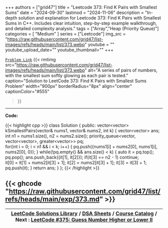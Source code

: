 
+++
authors = ["grid47"]
title = "Leetcode 373: Find K Pairs with Smallest Sums"
date = "2024-09-30"
lastmod = "2024-11-06"
description = "In-depth solution and explanation for Leetcode 373: Find K Pairs with Smallest Sums in C++. Includes clear intuition, step-by-step example walkthrough, and detailed complexity analysis."
tags = ["Array","Heap (Priority Queue)"]
categories = [
    "Medium"
]
series = ["Leetcode"]
img_src = "https://raw.githubusercontent.com/grid47/list-images/refs/heads/main/list/373.webp"
youtube = ""
youtube_upload_date=""
youtube_thumbnail=""
+++



[`Problem Link`](https://leetcode.com/problems/find-k-pairs-with-smallest-sums/description/)
{{< rmtimg 
    src="https://raw.githubusercontent.com/grid47/list-images/refs/heads/main/list/373.webp" 
    alt="A series of pairs of numbers, with the smallest sum softly glowing as each pair is tested."
    caption="Solution to LeetCode 373: Find K Pairs with Smallest Sums Problem"
    width="900px"
    borderRadius="8px"
    align="center" 
    captionColor="#555"
>}}
---
**Code:**

{{< highlight cpp >}}
class Solution {
public:
    vector<vector<int>> kSmallestPairs(vector<int>& nums1, vector<int>& nums2, int k) {
        vector<vector<int>> ans;
        int n1 = nums1.size(), n2 = nums2.size();
        priority_queue<vector<int>, vector<vector<int>>, greater<vector<int>>> pq;        
        for(int i = 0; i < n1 && i < k; i++) {
            pq.push({nums1[i] + nums2[0], nums1[i], nums2[0], 0});
        }
        while(!pq.empty() && ans.size() < k) {
            auto it = pq.top();
            pq.pop();
            ans.push_back({it[1], it[2]});
            if(it[3] == n2 - 1) continue;            
            it[0] = it[1] + nums2[it[3] + 1];
            it[2] = nums2[it[3] + 1];
            it[3] = it[3] + 1;
            pq.push(it);
        }
        return ans;
    }
};
{{< /highlight >}}

{{< ghcode "https://raw.githubusercontent.com/grid47/list/refs/heads/main/exp/373.md" >}}
---

| [LeetCode Solutions Library](https://grid47.xyz/leetcode/) / [DSA Sheets](https://grid47.xyz/sheets/) / [Course Catalog](https://grid47.xyz/courses/) / Next : [LeetCode #375: Guess Number Higher or Lower II](https://grid47.xyz/leetcode/solution-375-guess-number-higher-or-lower-ii/) |
| --- |
